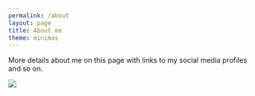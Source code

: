 ```yaml
---
permalink: /about
layout: page
title: About me
theme: minimas
---
```


More details about me on this page with links to my social media profiles and so on.

![](https://www.jorgesanz.net/assets/imgs/me/jsanz_small4.png)

